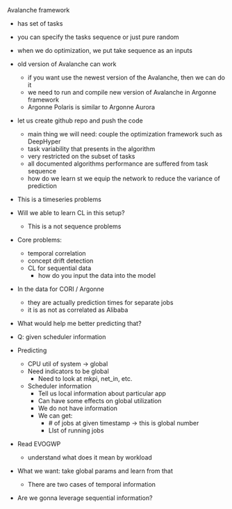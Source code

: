 Avalanche framework
- has set of tasks
- you can specify the tasks sequence or just pure random
- when we do optimization, we put take sequence as an inputs
- old version of Avalanche can work
    - if you want use the newest version of the Avalanche, then we can do it
    - we need to run and compile new version of Avalanche in Argonne framework
    - Argonne Polaris is similar to Argonne Aurora
- let us create github repo and push the code
    - main thing we will need: couple the optimization framework such as DeepHyper
    - task variability that presents in the algorithm
    - very restricted on the subset of tasks
    - all documented algorithms performance are suffered from task sequence
    - how do we learn st we equip the network to reduce the variance of prediction


- This is a timeseries problems
- Will we able to learn CL in this setup?
  - This is a not sequence problems

- Core problems: 
  - temporal correlation
  - concept drift detection
  - CL for sequential data
    - how do you input the data into the model

- In the data for CORI / Argonne
  - they are actually prediction times for separate jobs
  - it is as not as correlated as Alibaba

- What would help me better predicting that?
- Q: given scheduler information
- Predicting
  - CPU util of system -> global
  - Need indicators to be global
    - Need to look at mkpi, net_in, etc.
  - Scheduler information
    - Tell us local information about particular app
    - Can have some effects on global utilization
    - We do not have information
    - We can get:
      - \# of jobs at given timestamp -> this is global number
      - LIst of running jobs

- Read EVOGWP
  - understand what does it mean by workload

- What we want: take global params and learn from that
  - There are two cases of temporal information

- Are we gonna leverage sequential information?
